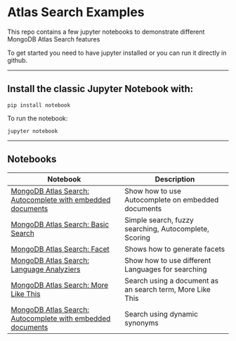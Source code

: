 # Atlas Search Examples
This repo contains a few jupyter notebooks to demonstrate different MongoDB Atlas Search features

To get started you need to have jupyter installed or you can run it directly in github.  

---

   
## Install the classic Jupyter Notebook with:

```
pip install notebook
```
To run the notebook:
```
jupyter notebook
```


---

## Notebooks

| Notebook | Description |
|------|-------------|
|[MongoDB Atlas Search: Autocomplete with embedded documents](./Atlas%20Search%20Examples%20-%20Autocomplete%20embedded%20documents.ipynb)| Show how to use Autocomplete on embedded documents|
|[MongoDB Atlas Search: Basic Search](./Atlas%20Search%20Examples%20-%20Basic%20Search.ipynb)| Simple search, fuzzy searching, Autocomplete, Scoring|
|[MongoDB Atlas Search: Facet](./Atlas%20Search%20Examples%20-%20Facet%20(Category).ipynb)| Shows how to generate facets |
|[MongoDB Atlas Search: Language Analyziers](./Atlas%20Search%20Examples%20-%20Language%20Analyziers.ipynb)| Show how to use different Languages for searching |
|[MongoDB Atlas Search: More Like This](./Atlas%20Search%20Examples%20-%20More%20Like%20This.ipynb)| Search using a document as an search term, More Like This|
|[MongoDB Atlas Search: Autocomplete with embedded documents](./Atlas%20Search%20Examples%20-%20Synonym.ipynb)| Search using dynamic synonyms|
